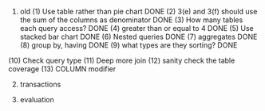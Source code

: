 1. old
(1) Use table rather than pie chart DONE
(2) 3(e) and 3(f) should use the sum of the columns as denominator DONE
(3) How many tables each query access? DONE
(4) greater than or equal to 4 DONE
(5) Use stacked bar chart DONE
(6) Nested queries DONE
(7) aggregates DONE
(8) group by, having DONE
(9) what types are they sorting? DONE

(10) Check query type
(11) Deep more join
(12) sanity check the table coverage 
(13) COLUMN modifier

2. transactions

3. evaluation